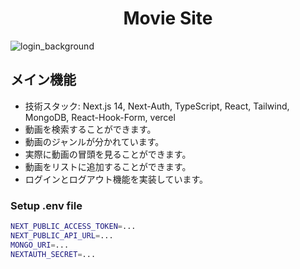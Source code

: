 <h1 align=center>Movie Site</h1>

![login_background](https://github.com/ofhfvx0602/movie-site/assets/95751619/36079909-3b55-4b56-b891-5f5a58e45483)

## メイン機能
- 技術スタック: Next.js 14, Next-Auth, TypeScript, React, Tailwind, MongoDB, React-Hook-Form, vercel
- 動画を検索することができます。
- 動画のジャンルが分かれています。
- 実際に動画の冒頭を見ることができます。
- 動画をリストに追加することができます。
- ログインとログアウト機能を実装しています。

  


### Setup .env file
```bash
NEXT_PUBLIC_ACCESS_TOKEN=...
NEXT_PUBLIC_API_URL=...
MONGO_URI=...
NEXTAUTH_SECRET=...
```


